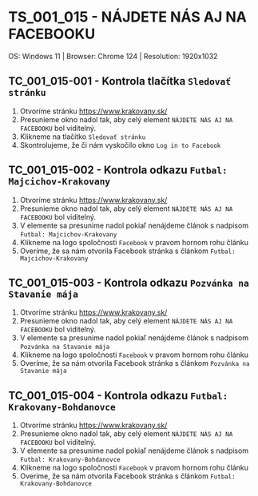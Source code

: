 # TS_001_015 - NÁJDETE NÁS AJ NA FACEBOOKU

OS: Windows 11 | Browser: Chrome 124 | Resolution: 1920x1032

## TC_001_015-001 - Kontrola tlačítka `Sledovať stránku`

1. Otvoríme stránku https://www.krakovany.sk/
2. Presunieme okno nadol tak, aby celý element `NÁJDETE NÁS AJ NA FACEBOOKU` bol viditelný.
3. Klikneme na tlačítko `Sledovať stránku`
4. Skontrolujeme, že či nám vyskočilo okno `Log in to Facebook`

## TC_001_015-002 - Kontrola odkazu `Futbal: Majcichov-Krakovany`

1. Otvoríme stránku https://www.krakovany.sk/
2. Presunieme okno nadol tak, aby celý element `NÁJDETE NÁS AJ NA FACEBOOKU` bol viditelný.
3. V elemente sa presunime nadol pokiaľ nenájdeme článok s nadpisom `Futbal: Majcichov-Krakovany`
4. Klikneme na logo spoločnosti `Facebook` v pravom hornom rohu článku
5. Overíme, že sa nám otvorila Facebook stránka s článkom `Futbal: Majcichov-Krakovany`

## TC_001_015-003 - Kontrola odkazu `Pozvánka na Stavanie mája`
1. Otvoríme stránku https://www.krakovany.sk/
2. Presunieme okno nadol tak, aby celý element `NÁJDETE NÁS AJ NA FACEBOOKU` bol viditelný.
3. V elemente sa presunime nadol pokiaľ nenájdeme článok s nadpisom `Pozvánka na Stavanie mája`
4. Klikneme na logo spoločnosti `Facebook` v pravom hornom rohu článku
5. Overíme, že sa nám otvorila Facebook stránka s článkom `Pozvánka na Stavanie mája`

## TC_001_015-004 - Kontrola odkazu `Futbal: Krakovany-Bohdanovce`

1. Otvoríme stránku https://www.krakovany.sk/
2. Presunieme okno nadol tak, aby celý element `NÁJDETE NÁS AJ NA FACEBOOKU` bol viditelný.
3. V elemente sa presunime nadol pokiaľ nenájdeme článok s nadpisom `Futbal: Krakovany-Bohdanovce`
4. Klikneme na logo spoločnosti `Facebook` v pravom hornom rohu článku
5. Overíme, že sa nám otvorila Facebook stránka s článkom `Futbal: Krakovany-Bohdanovce`